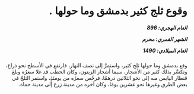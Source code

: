 <h1 dir="rtl">وقوع ثلج كثير بدمشق وما حولها .</h1>

<h5 dir="rtl">العام الهجري:  896

الشهر القمري: محرم

العام الميلادي: 1490</h5>

<p dir="rtl">وقع بدمشق وما حولها ثلج كثير، واستمرَّ إلى نصف النهار، فارتفع في الأسطح نحو ذراع، وتكسَّر بذلك كثير من الأشجار، سيما أشجار الزيتون، وكان الحطب قد غلا سعرُه وبلغ قنطار اليابس منه إلى نحو الثلاثين درهمًا، فرخُص سعرُه من يومئذٍ، واستمر الثلجُ في بعض الطرق وغيرها نحو عشرين يومًا، وكان آخره من مدينة زرع إلى مدينة حماة.</p></br>
